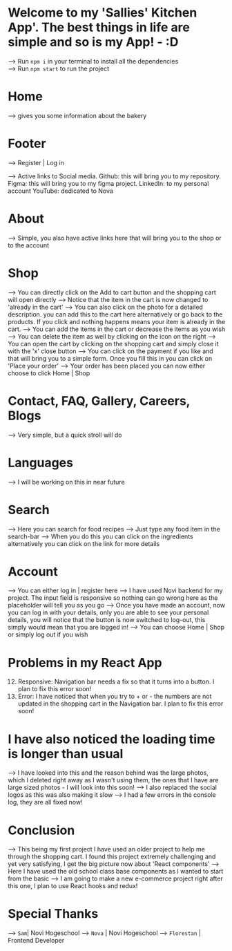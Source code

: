 # Welcome to my 'Sallies' Kitchen App'. The best things in life are simple and so is my App! - :D

--> Run `npm i` in your terminal to install all the dependencies  
--> Run `npm start` to run the project 


# Home
--> gives you some information about the bakery

# Footer
--> Register | Log in  

--> Active links to Social media. 
Github: this will bring you to my repository.
Figma: this will bring you to my figma project.
LinkedIn: to my personal account 
YouTube: dedicated to Nova


# About
--> Simple, you also have active links here that will bring you to the shop or to the account


# Shop
--> You can directly click on the Add to cart button and the shopping cart will open directly
--> Notice that the item in the cart is now changed to 'already in the cart'
--> You can also click on the photo for a detailed description. you can add this to the cart here alternatively or go back to the products. If you click and nothing happens means your item is already in the cart. 
--> You can add the items in the cart or decrease the items as you wish 
--> You can delete the item as well by clicking on the icon on the right 
--> You can open the cart by clicking on the shopping cart and simply close it with the 'x' close button
--> You can click on the payment if you like and that will bring you to a simple form. Once you fill this in you can click on 'Place your order'
--> Your order has been placed you can now either choose to click Home | Shop 


# Contact, FAQ, Gallery, Careers, Blogs
--> Very simple, but a quick stroll will do


# Languages
--> I will be working on this in near future


# Search
--> Here you can search for food recipes
--> Just type any food item in the search-bar
--> When you do this you can click on the ingredients alternatively you can click on the link for more details


# Account
--> You can either log in | register here
--> I have used Novi backend for my project. The input field is responsive so nothing can go wrong here as the placeholder will tell you as you go 
--> Once you have made an account, now you can log in with your details, only you are able to see your personal details, you will notice that the button is now switched to log-out, this simply would mean that you are logged in!
--> You can choose Home | Shop or simply log out if you wish


# Problems in my React App
12. Responsive: Navigation bar needs a fix so that it turns into a button. I plan to fix this error soon! 
13. Error: I have noticed that when you try to + or - the numbers are not updated in the shopping cart in the Navigation bar. I plan to fix this error soon! 


# I have also noticed the loading time is longer than usual
--> I have looked into this and the reason behind was the large photos, which I deleted right away as I wasn't using them, the ones that I have are large sized photos - I will look into this soon! 
--> I also replaced the social logos as this was also making it slow
--> I had a few errors in the console log, they are all fixed now!  


# Conclusion
--> This being my first project I have used an older project to help me through the shopping cart. I found this project extremely challenging and yet very satisfying, I get the big picture now about 'React components'
--> Here I have used the old school class base components as I wanted to start from the basic
--> I am going to make a new e-commerce project right after this one, I plan to use React hooks and redux! 


# Special Thanks 
--> `Sam`| Novi Hogeschool 
--> `Nova` | Novi Hogeschool 
--> `Florestan` | Frontend Developer 


